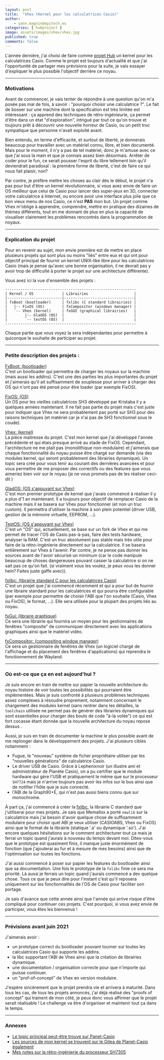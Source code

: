 ```yaml
---
layout: post
title:  "Vhex (Kernel pour les calculatrices Casio)"
author:
    - yann.magnin@epitech.eu
categories: [ hubproject ]
image: assets/images/vhex/vhex.jpg
published: true
comments: false
---
```


L'année dernière, j'ai choisi de faire comme [projet Hub][4] un kernel pour les calculatrices Casio. Comme le projet est toujours d'actualité et que j'ai l'opportunité de partager mes prévisions pour la suite, je vais essayer d'expliquer le plus possible l'objectif derrière ce noyau.

---

### Motivations

Avant de commencer, je vais tenter de répondre à une question qu'on m'a posée pas mal de fois, à savoir : "pourquoi choisir une calculatrice ?". Le fait de bosser sur une machine dont la specification est très limitée est intéressant : ça apprend des techniques de rétro-ingénieurie, ça permet d'être dans un état "d'exploration", intrigué par tout ce qu'on trouve et toujours prêt à découvrir une nouvelle horreur de Casio, ou un petit truc sympatique que personne n'avait exploité avant.

Bien entendu, en terme d'efficacité, et surtout de liberté, je donnerais beaucoup pour travailler avec un matériel connu, libre, et bien documenté. Mais pour le moment, il n'y a pas de tel matériel, donc je m'amuse avec ce que j'ai sous la main et que je connais assez bien désormais. Arrêter de coder pour le fun, ce serait pousser l'esprit du libre tellement loin qu'il deviendrait paradoxal : la première forme de liberté, c'est de faire ce qui nous fait plaisir, non?

Par contre, je préfère mettre les choses au clair dès le début, le projet n'a pas pour but d'être un kernel révolutionnaire, si vous avez envie de faire un OS meilleur que celui de Casio pour lancer des super-jeux en 3D, connecter votre calculatrice à Internet, ou encore avoir une interface plus jolie que ce bon vieux menu de nos Casio, ce n'est __PAS__ mon but. Un projet comme Vhex m'oblige à apprendre, comprendre, mettre en pratique des dizaines de thèmes différents, tout en me donnant de plus en plus la capacité de visualiser clairement les problèmes rencontrés dans la programmation de noyaux.

---

### Explication du projet

Pour en revenir au sujet, mon envie première est de mettre en place plusieurs projets qui sont plus ou moins "liés" entre eux et qui ont pour objectif principal de fournir un kernel UNIX-like libre pour les calculatrices Casio (mais je pense qu'avec une bonne organisation, il ne devrait pas y avoir trop de difficulté à porter le projet sur une architecture différente).

Vous avez ici la vue d'ensemble des projets :

```
------------------------------------------------------------
| Kernel / OS             | Librairies                     |
|-------------------------|--------------------------------|
| fxBoot (bootloader)     | fxlibc (C standard librairies) |
|   |-- FixOS (OS)        | fxCompositor (windows manager) |
|   `-- Vhex (kernel)     | fxGUI (graphical librairies)   |
|        |-- GladOS (OS)  |                                |
|        `-- testOS (OS)  |                                |
------------------------------------------------------------
```

Chaque partie que vous voyez la sera indépendantes pour permettre à quiconque le souhaite de participer au projet.

---

### Petite description des projets :
<ins>FxBoot: (bootloader)</ins><br>
C'est un bootloader qui permettra de charger les noyaux sur la machine (mais aussi les addins). C'est une des parties les plus importantes du projet et j'aimerais qu'il ait suffisamment de souplesse pour arriver à charger des OS qui n'ont pas été pensé pour être loader (par exemple FixOS).

<ins>FixOS: (OS)</ins><br>
Un OS pour les vieilles calculatrices SH3 développé par Kristaba il y a quelques années maintenant. Il ne fait pas partie du projet mais c'est juste pour indiquer que Vhex ne sera probablement pas porté sur SH3 pour des raisons techniques (et matériel car je n'ai pas de SH3 fonctionnel sous le coude).

<ins>Vhex: (kernel)</ins><br>
La pièce maitresse du projet. C'est mon kernel que j'ai développé l'année précédente et qui étais presque arrivé au stade de FixOS. Cependant, l'architecture ne me plait pas (monolithique non-modulaire) et j'aimerais que chaque fonctionnalité du noyau puisse être chargé sur demande (via des modules kernel, qui seront probablement des librairies dynamique). Un topic sera créé pour vous tenir au courant des dernières avancées et pour vous permettre de me proposer des correctifs ou des features que vous aimeriez bien voir sur le noyau (je ne vous promets pas de les réaliser ceci-dit )

<ins>GladOS: (OS s'appuyant sur Vhex)</ins><br>
C'est mon premier prototype de kernel que j'avais commencé à réaliser il y a plus d'1 an maintenant. Il a toujours pour objectif de remplacer Casio de la machine mais il se basera sur Vhex pour fonctionner (et non un truc custom). Il permettra d'utiliser la machine à son plein potentiel (driver USB, gestion de la mémoire virtuelle, EEPROM, ...).

<ins>TestOS: (OS s'appuyant sur Vhex)</ins><br>
C'est un "OS" qui, actuellement, se base sur un fork de Vhex et qui me permet de tracer l'OS de Casio pas-à-pas, faire des tests hardware, analyser la RAM. C'est un truc absolument pas stable mais très utile pour faire de la rétro-ingénierie directement sur la calculatrice. Il se basera entièrement sur Vhex à l'avenir. Par contre, je ne pense pas donner les sources avant de l'avoir sécurisé un minimum (car le code manipule beaucoup de choses dangereuses pouvant casser la calculatrice si on ne sait pas ce qu'on fait. (si vraiment vous les voulez, je peux vous les donner hein? Faites juste gaffe avec)).

<ins>fxlibc: (librairie standard C pour les calculatrices Casio)</ins><br>
C'est un projet que j'ai commencé récemment et qui a pour but de fournir une libraire standard pour les calculatrices et qui pourra être configurable (par exemple pour permettre de choisir l'ABI que l'on souhaite (Casio, Vhex ou FixOS), le format, ...). Elle sera utilisée pour la plupart des projets liés au noyau.

<ins>fxGui: (libraire graphique)</ins><br>
Ce sera une librairie qui fournira un moyen pour les gestionnaires de fenêtres "composite" de communiquer directement avec les applications graphiques ainsi que le matériel vidéo.

<ins>fxCompositor: (compositing window manager)</ins><br>
Ce sera un gestionnaire de fenêtres de Vhex (un logiciel chargé de l'affichage et du placement des fenêtres d'applications) qui reprendra le fonctionnement de Wayland.

---

### Où est-ce que ça en est aujourd'hui ?

Je suis encore en train de mettre sur papier la nouvelle architecture du noyau histoire de voir toutes les possibilités qui pourraient être implémentées. Mais je suis confronté à plusieurs problèmes techniques assez complexes à résoudre proprement, notamment concernant le chargement des modules kernel (sans rentrer dans les détailles, la `toolchain` utilisée ne permet pas de générer des librairies dynamiques qui sont essentielles pour charger des bouts de code "à-la volée") ce qui est fort cocasse étant donnée que la nouvelle architecture du noyau repose dessus .

Aussi, je suis en train de documenter la machine le plus possible avant de me replonger dans le développement des projets.
J'ai plusieurs cibles notamment :
* Fugue, le "nouveau" système de ficher propriétaire utiliser par les "nouvelles générations" de calculatrice Casio.
* Le driver USB de Casio. Grâce à Lephenixnoir (un illustre ami et administrateur de Planète Casio), on a pu certifier que le module hardware qui gère l'USB et pratiquement le même que sur le processeur `SH7724` mais je n'arrive toujours pas avoir les infos sur le bus ainsi que de notifier l'hôte que je suis connecté.
* l'ABI de la Graph90+E, qui n'est pas aussi biens connu que sur monochrome.

À part ça, j'ai commencé à créer la [fxlibc][5], la librairie C standard que j'utiliserai pour mes projets. Je sais que Memallox a porté `newlib` sur la calculatrice mais j'ai besoin d'avoir quelque chose de suffisamment modulaire pour choisir quel ABI je veux utiliser (CASIOABS, Vhex ou FixOS) ainsi que le format de la librairie (statique '.a' ou dynamique '.so'). J'ai encore quelques hésitations sur le comment architecturer tout ça mais je ferrai un topic quand j'aurais à nouveau du temps devant moi. Dites-vous que le prototype est quasiment finis, il manque juste énormément de fonction (que j'ajouterai au fur et à mesure de mes besoins) ainsi que de l'optimisation sur toutes les fonctions.

J'ai aussi commencé à poser sur papier les features du bootloader ainsi que sa documentation. Une fois le prototype de la `fxlibc` finie ce sera ma priorité. Là aussi je ferrais un topic quand j'aurais commencé a dev quelque chose. Tous ce que je peux dire pour l'instant c'est qu'il reposera uniquement sur les fonctionnalités de l'OS de Casio pour faciliter son portage.

Je sais d'avance que cette année ainsi que l'année qui arrive risque d'être compliqué pour continuer ces projets. C'est pourquoi, si vous avez envie de participer, vous êtes les bienvenus !

---

### Prévisions avant juin 2021
J'aimerais avoir :
* un prototype correct du bootloader pouvant tourner sur toutes les calculatrices Casio qui supporte les addins.
* la libc supportant l'ABI de Vhex ainsi que la création de librairies dynamique.
* une documentation / organisation correcte pour que n'importe qui puisse continuer.
* un "prof-of-concept" de Vhex en version modulaire.

J'espère sincèrement que le projet prendra vie et arrivera à maturité. Dans tous les cas, de tous les projets annoncés, j'ai déjà réalisé des "proofs of concept" qui trainent de mon côté, je peux donc vous affirmer que le projet serait réalisable ! Le challenge va être d'organiser et maintenir tout ça dans le temps.

---

### Annexes
* [Le topic principal peut-être trouve sur Panet-Casio][1]
* [Les sources de mon kernel se trouvent sur le Gitea de Planet-Casio également][2]
* [Mes notes sur la rétro-ingénierie du processeur SH7305][3]


[1]: https://www.planet-casio.com/Fr/forums/topic16469-1-projet-vhex-kernel-pour-les-calculatrices-casio.html
[2]: https://gitea.planet-casio.com/Yatis/Vhex-kernel
[3]: https://bible.planet-casio.com/yatis
[4]: https://github.com/Epitech-Lyon/Vhex-kernel
[5]: https://github.com/Epitech-Lyon/fxlibc